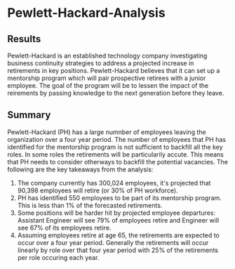 # Pewlett-Hackard-Analysis

## Results
Pewlett-Hackard is an established technology company investigating business continuity strategies to address a projected increase in retirements in key positions. Pewlett-Hackard believes that it can set up a mentorship program which will pair prospective retirees with a junior employee. The goal of the program will be to lessen the impact of the reirements by passing knowledge to the next generation before they leave.

## Summary

Pewlett-Hackard (PH) has a large numnber of employees leaving the organization over a four year period. The number of employees that PH has identified for the mentorship program is not sufficient to backfill all the key roles. In some roles the retirements will be particularily accute. This means that PH needs to consider otherways to backfill the potential vacancies. The following are the key takeaways from the analysis:

  1. The company currently has 300,024 employees, it's projected that 90,398 employees will retire (or 30% of PH workforce).
  2. PH has identified 550 employees to be part of its mentorship program. This is less than 1% of the forecasted retirements.
  3. Some positions will be harder hit by projected employee departures: Assistant Engineer will see 79% of employees retire and Engineer will see 67% of its employees retire.
  4. Assuming employees retire at age 65, the retirements are expected to occur over a four year period.  Generally the retirements will occur linearly by role over that four year period with 25% of the retirements per role occuring each year.
